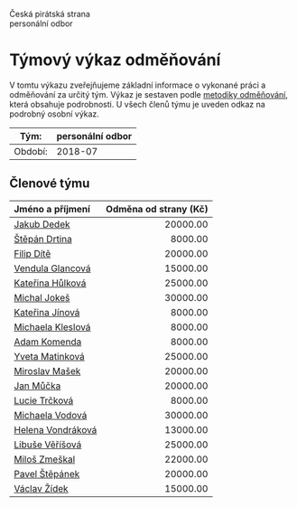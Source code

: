 Česká pirátská strana  
personální odbor

Týmový výkaz odměňování
===========================

V tomtu výkazu zveřejňujeme základní informace o vykonané práci a odměňování
za určitý tým. Výkaz je sestaven podle [metodiky odměňování][metodika],
která obsahuje podrobnosti. U všech členů týmu je uveden odkaz na podrobný osobní výkaz.

Tým:                     | personální odbor
-----------------------  | --------------------
Období:                  | 2018-07

Členové týmu
--------------

| Jméno a příjmení                        |   Odměna od strany (Kč) |
|:----------------------------------------|------------------------:|
| [Jakub Dedek](jakub-dedek/)             |                20000.00 |
| [Štěpán Drtina](stepan-drtina/)         |                 8000.00 |
| [Filip Dítě](filip-dite/)               |                20000.00 |
| [Vendula Glancová](vendula-glancova/)   |                15000.00 |
| [Kateřina Hůlková](katerina-hulkova/)   |                25000.00 |
| [Michal Jokeš](michal-jokes/)           |                30000.00 |
| [Kateřina Jínová](katerina-jinova/)     |                 8000.00 |
| [Michaela Kleslová](michaela-kleslova/) |                 8000.00 |
| [Adam Komenda](adam-komenda/)           |                 8000.00 |
| [Yveta Matinková](yveta-matinkova/)     |                25000.00 |
| [Miroslav Mašek](miroslav-masek/)       |                20000.00 |
| [Jan Můčka](jan-mucka/)                 |                20000.00 |
| [Lucie Trčková](lucie-trckova/)         |                 8000.00 |
| [Michaela Vodová](michaela-vodova/)     |                30000.00 |
| [Helena Vondráková](helena-vondrakova/) |                13000.00 |
| [Libuše Věříšová](libuse-verisova/)     |                25000.00 |
| [Miloš Zmeškal](milos-zmeskal/)         |                22000.00 |
| [Pavel Štěpánek](pavel-stepanek/)       |                20000.00 |
| [Václav Žídek](vaclav-zidek/)           |                15000.00 |


[metodika]: https://redmine.pirati.cz/projects/po/wiki/Odmenovani
